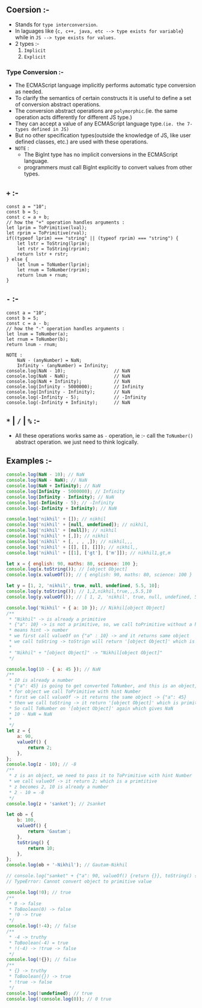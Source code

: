## Coersion :-

-   Stands for `type interconversion`.
-   In laguages like {`c, c++, java, etc --> type exists for variable`} while in `JS --> type exists for values.`
-   2 types :-
    1. `Implicit`
    2. `Explicit`

### Type Conversion :-

-   The ECMAScript language implicitly performs automatic type conversion as needed.
-   To clarify the semantics of certain constructs it is useful to define a set of conversion abstract operations.
-   The conversion abstract operations are `polymorphic`.(ie. the same operation acts differently for different JS type.)
-   They can accept a value of any ECMAScript language type.`(ie. the 7-types defined in JS)`
-   But no other specification types(outside the knowledge of JS, like user defined classes, etc.) are used with these operations.
-   `NOTE` :
    -   The BigInt type has no implicit conversions in the ECMAScript language.
    -   programmers must call BigInt explicitly to convert values from other types.

## `+` :-

```JS
const a = "10";
const b = 5;
const c = a + b;
// how the "+" operation handles arguments :
let lprim = ToPrimitive(lval);
let rprim = ToPrimitive(rval);
if((typeof lprim) === "string" || (typeof rprim) === "string") {
    let lstr = ToString(lprim);
    let rstr = ToString(rprim);
    return lstr + rstr;
} else {
    let lnum = ToNumber(lprim);
    let rnum = ToNumber(rprim);
    return lnum + rnum;
}

```

## `-` :-

```JS
const a = "10";
const b = 5;
const c = a - b;
// how the "-" operation handles arguments :
let lnum = ToNumber(a);
let rnum = ToNumber(b);
return lnum - rnum;

NOTE :
    NaN - (anyNumber) = NaN;
    Infinity - (anyNumber) = Infinity;
console.log(NaN - 10);                  // NaN
console.log(NaN - NaN);                 // NaN
console.log(NaN + Infinity);            // NaN
console.log(Infinity - 5000000);        // Infinity
console.log(Infinity - Infinity);       // NaN
console.log(-Infinity - 5);             // -Infinity
console.log(-Infinity + Infinity);      // NaN
```

## `*` | `/` | `%` :-

-   All these operations works same as `-` operation, ie :- call the `ToNumber()` abstract operation. we just need to think logically.

## Examples :-

```js
console.log(NaN - 10); // NaN
console.log(NaN - NaN); // NaN
console.log(NaN + Infinity); // NaN
console.log(Infinity - 5000000); // Infinity
console.log(Infinity - Infinity); // NaN
console.log(-Infinity - 5); // -Infinity
console.log(-Infinity + Infinity); // NaN

console.log('nikhil' + []); // nikhil
console.log('nikhil' + [null, undefined]); // nikhil,
console.log('nikhil' + [null]); // nikhil
console.log('nikhil' + [,]); // nikhil
console.log('nikhil' + [, , , ,]); // nikhil,,,
console.log('nikhil' + [[], [], []]); // nikhil,,
console.log('nikhil' + [[1], ['gt'], ['m']]); // nikhil1,gt,m

let x = { english: 90, maths: 80, science: 100 };
console.log(x.toString()); // [object Object]
console.log(x.valueOf()); // { english: 90, maths: 80, science: 100 }

let y = [1, 2, 'nikhil', true, null, undefined, 5.5, 10];
console.log(y.toString()); // 1,2,nikhil,true,,,5.5,10
console.log(y.valueOf()); // [ 1, 2, 'nikhil', true, null, undefined, 5.5, 10 ]

console.log('Nikhil' + { a: 10 }); // Nikhil[object Object]
/**
 * "Nikhil" -> is already a primitive
 * {"a": 10} -> is not a primitive, so, we call toPrimitive without a hint,
 * means hint -> number
 * we first call valueOf on {"a" : 10} -> and it returns same object
 * we call toString -> toStrign will return '[object Object]' which is a string i.e. primitive
 *
 * "Nikhil" + "[object Object]" -> "Nikhil[object Object]"
 */

console.log(10 - { a: 45 }); // NaN
/**
 * 10 is already a number
 * {"a": 45} is going to get converted ToNumber, and this is an object,
 * for object we call ToPrimitive with hint Number
 * first we call valueOf -> it returns the same object -> {"a": 45}
 * then we call toString -> it return '[object Object]' which is primitive
 * So call ToNumber on '[object Object]' again which gives NaN
 * 10 - NaN = NaN
 *
 */
let z = {
    a: 90,
    valueOf() {
        return 2;
    },
};
console.log(z - 10); // -8
/**
 * z is an object, we need to pass it to ToPrimitive with hint Number
 * we call valueOf -> it return 2; which is a primtitive
 * z becomes 2, 10 is already a number
 * 2 - 10 = -8
 */
console.log(z + 'sanket'); // 2sanket

let ob = {
    b: 100,
    valueOf() {
        return 'Gautam';
    },
    toString() {
        return 10;
    },
};
console.log(ob + '-Nikhil'); // Gautam-Nikhil

// console.log("sanket" + {"a": 90, valueOf() {return {}}, toString() {return {}}});
// TypeError: Cannot convert object to primitive value

console.log(!0); // true
/**
 * 0 -> false
 * ToBoolean(0) -> false
 * !0 -> true
 */
console.log(!-4); // false
/**
 * -4 -> truthy
 * ToBoolean(-4) = true
 * !(-4) -> !true -> false
 */
console.log(!{}); // false
/**
 * {} -> truthy
 * ToBoolean({}) -> true
 * !true -> false
 */
console.log(!undefined); // true
console.log(!console.log(0)); // 0 true
```
